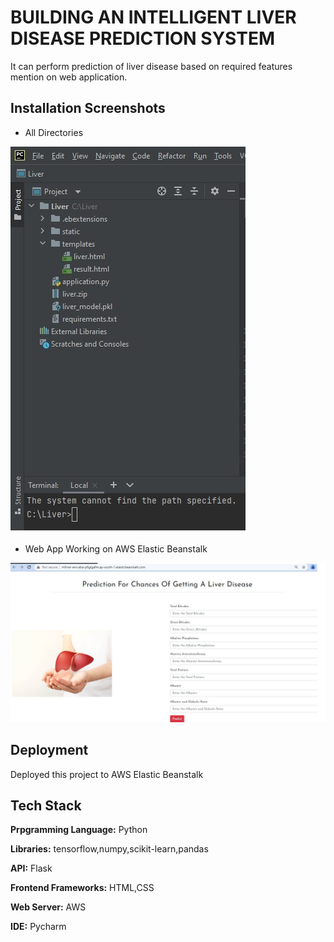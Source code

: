 
# BUILDING AN INTELLIGENT LIVER DISEASE PREDICTION SYSTEM 



It can perform prediction of liver disease based on required features mention on web application.


  
## Installation Screenshots


- All Directories

![](1.jpg)

- Web App Working on AWS Elastic Beanstalk

![](2.jpg)

  
## Deployment

Deployed this project to AWS Elastic Beanstalk



  
## Tech Stack

**Prpgramming Language:** Python

**Libraries:** tensorflow,numpy,scikit-learn,pandas

**API:** Flask

**Frontend Frameworks:** HTML,CSS

**Web Server:** AWS

**IDE:** Pycharm 

  
  
